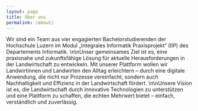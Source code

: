 ```yaml
---
layout: page
title: Über uns
permalink: /about/
---
```


Wir sind ein Team aus vier engagierten Bachelorstudierenden der Hochschule Luzern im Modul „Integrales Informatik 
Praxisprojekt“ (IIP) des Departements Informatik. \n\nUnser gemeinsames Ziel ist es, eine praxisnahe und zukunftsfähige 
Lösung für aktuelle Herausforderungen in der Landwirtschaft zu entwickeln. Mit unserer Plattform wollen wir 
Landwirtinnen und Landwirten den Alltag erleichtern – durch eine digitale Anwendung, die nicht nur Prozesse 
vereinfacht, sondern auch Nachhaltigkeit und Effizienz in der Landwirtschaft fördert. \n\nUnsere Vision ist es, die 
Landwirtschaft durch innovative Technologien zu unterstützen und eine Plattform zu schaffen, die echten Mehrwert bietet 
– einfach, verständlich und zuverlässig.
